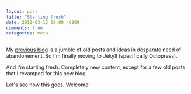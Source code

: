 ```yaml
---
layout: post
title: "Starting fresh"
date: 2012-03-12 00:00 -0800
comments: true
categories: meta
---
```


My [previous blog](http://blog.maximzaslavsky.com) is a jumble of old posts and ideas in desparate need of abandonement. So I'm finally moving to Jekyll (specifically Octopress).

And I'm starting fresh. Completely new content, except for a few old posts that I revamped for this new blog.

Let's see how this goes. Welcome!